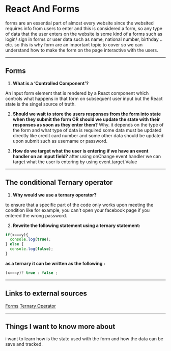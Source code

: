 # React And Forms 

forms are an essential part of almost every website since the websited requires info from users to enter and this is considered a form, so any type of data that the user enters on the website is some kind of a forms such as login/ sign in forms or user data such as name, national number, birthday .. etc. 
so this is why form are an important topic to cover so we can understand how to make the form on the page interactive with the users.

*** 
## Forms

1. **What is a ‘Controlled Component’?**

An Input form element that is rendered by a React component which controls what happens in that form on subsequent user input but the React state is the singel source of truth.


2. **Should we wait to store the users responses from the form into state when they submit the form OR should we update the state with their responses as soon as they enter them?** Why.
 it depends on the type of the form and what type of data is required some data must be updated directly like credit card number and some other data should be updated upon submit such as username or password.

3. **How do we target what the user is entering if we have an event handler on an input field?**
after using onChange event handler we can target what the user is entering by using event.target.Value


*** 

## The conditional Ternary operator 


1. **Why would we use a ternary operator?**

to ensure that a specific part of the code only works upon meeting the condition like for example, you can't open your facebook page if you entered the wrong password.

2. **Rewrite the following statement using a ternary statement:**
```javascript
if(x===y){
  console.log(true);
} else {
  console.log(false);
}
```
**as a ternary it can be written as the following :**
```javascript
(x===y)? true : false ;
```

*** 
## Links to external sources 

[Forms](https://reactjs.org/docs/forms.html)
[Ternary Operator](https://codeburst.io/javascript-the-conditional-ternary-operator-explained-cac7218beeff)

***

## Things I want to know more about

i want to learn how is the state used with the form and how the data can be save and tracked.
